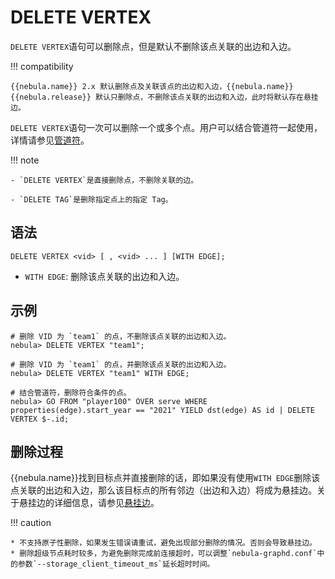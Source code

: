 # DELETE VERTEX

`DELETE VERTEX`语句可以删除点，但是默认不删除该点关联的出边和入边。

!!! compatibility

    {{nebula.name}} 2.x 默认删除点及关联该点的出边和入边，{{nebula.name}} {{nebula.release}} 默认只删除点，不删除该点关联的出边和入边，此时将默认存在悬挂边。

`DELETE VERTEX`语句一次可以删除一个或多个点。用户可以结合管道符一起使用，详情请参见[管道符](../5.operators/4.pipe.md)。

!!! note

    - `DELETE VERTEX`是直接删除点，不删除关联的边。

    - `DELETE TAG`是删除指定点上的指定 Tag。

## 语法

```ngql
DELETE VERTEX <vid> [ , <vid> ... ] [WITH EDGE];
```

- `WITH EDGE`: 删除该点关联的出边和入边。


## 示例

```ngql
# 删除 VID 为 `team1` 的点，不删除该点关联的出边和入边。
nebula> DELETE VERTEX "team1";

# 删除 VID 为 `team1` 的点，并删除该点关联的出边和入边。
nebula> DELETE VERTEX "team1" WITH EDGE;

```

```ngql
# 结合管道符，删除符合条件的点。
nebula> GO FROM "player100" OVER serve WHERE properties(edge).start_year == "2021" YIELD dst(edge) AS id | DELETE VERTEX $-.id;
```

## 删除过程

{{nebula.name}}找到目标点并直接删除的话，即如果没有使用`WITH EDGE`删除该点关联的出边和入边，那么该目标点的所有邻边（出边和入边）将成为悬挂边。关于悬挂边的详细信息，请参见[悬挂边](../../8.service-tuning/2.graph-modeling.md#_7)。

!!! caution

    * 不支持原子性删除，如果发生错误请重试，避免出现部分删除的情况。否则会导致悬挂边。
    * 删除超级节点耗时较多，为避免删除完成前连接超时，可以调整`nebula-graphd.conf`中的参数`--storage_client_timeout_ms`延长超时时间。




